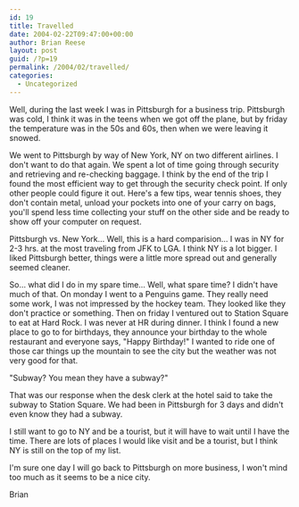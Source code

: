 ```yaml
---
id: 19
title: Travelled
date: 2004-02-22T09:47:00+00:00
author: Brian Reese
layout: post
guid: /?p=19
permalink: /2004/02/travelled/
categories:
  - Uncategorized
---
```

Well, during the last week I was in Pittsburgh for a business trip. Pittsburgh was cold, I think it was in the teens when we got off the plane, but by friday the temperature was in the 50s and 60s, then when we were leaving it snowed.

We went to Pittsburgh by way of New York, NY on two different airlines. I don&apos;t want to do that again. We spent a lot of time going through security and retrieving and re-checking baggage. I think by the end of the trip I found the most efficient way to get through the security check point. If only other people could figure it out. Here&apos;s a few tips, wear tennis shoes, they don&apos;t contain metal, unload your pockets into one of your carry on bags, you&apos;ll spend less time collecting your stuff on the other side and be ready to show off your computer on request.

Pittsburgh vs. New York&#8230; Well, this is a hard comparision&#8230; I was in NY for 2-3 hrs. at the most traveling from JFK to LGA. I think NY is a lot bigger. I liked Pittsburgh better, things were a little more spread out and generally seemed cleaner.

So&#8230; what did I do in my spare time&#8230; Well, what spare time? I didn&apos;t have much of that. On monday I went to a Penguins game. They really need some work, I was not impressed by the hockey team. They looked like they don&apos;t practice or something. Then on friday I ventured out to Station Square to eat at Hard Rock. I was never at HR during dinner. I think I found a new place to go to for birthdays, they announce your birthday to the whole restaurant and everyone says, "Happy Birthday!" I wanted to ride one of those car things up the mountain to see the city but the weather was not very good for that.

"Subway? You mean they have a subway?"
  
That was our response when the desk clerk at the hotel said to take the subway to Station Square. We had been in Pittsburgh for 3 days and didn&apos;t even know they had a subway.

I still want to go to NY and be a tourist, but it will have to wait until I have the time. There are lots of places I would like visit and be a tourist, but I think NY is still on the top of my list.

I&apos;m sure one day I will go back to Pittsburgh on more business, I won&apos;t mind too much as it seems to be a nice city.

Brian